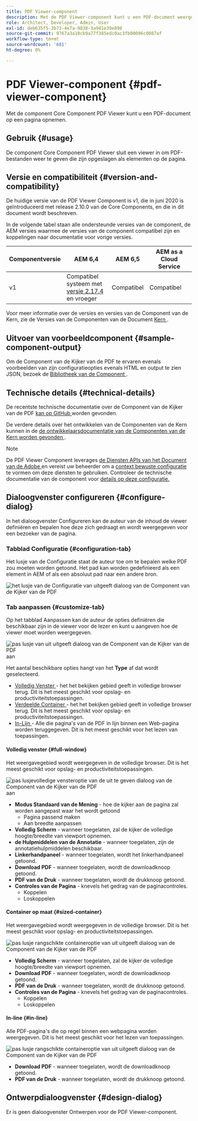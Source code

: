 ```yaml
---
title: PDF Viewer-component
description: Met de PDF Viewer-component kunt u een PDF-document weergeven.
role: Architect, Developer, Admin, User
exl-id: deb635f5-2b73-4e7a-9838-3a941e39e898
source-git-commit: 9767a3a10cb9a77f385edc0ac3fb00096c0087af
workflow-type: tm+mt
source-wordcount: '681'
ht-degree: 0%

---
```


# PDF Viewer-component {#pdf-viewer-component}

Met de component Core Component PDF Viewer kunt u een PDF-document op een pagina opnemen.

## Gebruik {#usage}

De component Core Component PDF Viewer sluit een viewer in om PDF-bestanden weer te geven die zijn opgeslagen als elementen op de pagina.

## Versie en compatibiliteit {#version-and-compatibility}

De huidige versie van de PDF Viewer Component is v1, die in juni 2020 is geïntroduceerd met release 2.10.0 van de Core Components, en die in dit document wordt beschreven.

In de volgende tabel staan alle ondersteunde versies van de component, de AEM versies waarmee de versies van de component compatibel zijn en koppelingen naar documentatie voor vorige versies.

| Componentversie | AEM 6,4 | AEM 6,5 | AEM as a Cloud Service |
|--- |--- |---|---|
| v1 | Compatibel systeem met <br>[ versie 2.17.4 ](/help/versions.md) en vroeger | Compatibel | Compatibel |

Voor meer informatie over de versies en versies van de Component van de Kern, zie de Versies van de Componenten van de Document [ Kern ](/help/versions.md).

## Uitvoer van voorbeeldcomponent {#sample-component-output}

Om de Component van de Kijker van de PDF te ervaren evenals voorbeelden van zijn configuratieopties evenals HTML en output te zien JSON, bezoek de [ Bibliotheek van de Component ](https://adobe.com/go/aem_cmp_library_pdfviewer).

## Technische details {#technical-details}

De recentste technische documentatie over de Component van de Kijker van de PDF [ kan op GitHub ](https://adobe.com/go/aem_cmp_tech_pdfviewer_v1) worden gevonden.

De verdere details over het ontwikkelen van de Componenten van de Kern kunnen in de [ de ontwikkelaarsdocumentatie van de Componenten van de Kern worden gevonden ](/help/developing/overview.md).

>[!NOTE]
>
>De PDF Viewer Component leverages [ de Diensten APIs van het Document van de Adobe ](https://www.adobe.io/apis/documentcloud/dcsdk.html) en vereist uw beheerder om a [ context bewuste configuratie ](/help/developing/context-aware-configs.md) te vormen om deze diensten te gebruiken. Controleer de technische documentatie van de component voor [ details op deze configuratie.](https://github.com/adobe/aem-core-wcm-components/tree/master/content/src/content/jcr_root/apps/core/wcm/components/pdfviewer/v1/pdfviewer#context-aware-config)

## Dialoogvenster configureren {#configure-dialog}

In het dialoogvenster Configureren kan de auteur van de inhoud de viewer definiëren en bepalen hoe deze zich gedraagt en wordt weergegeven voor een bezoeker van de pagina.

### Tabblad Configuratie {#configuration-tab}

Het lusje van de Configuratie staat de auteur toe om te bepalen welke PDF zou moeten worden getoond. Het pad kan worden gedefinieerd als een element in AEM of als een absoluut pad naar een andere bron.

![ het lusje van de Configuratie van uitgeeft dialoog van de Component van de Kijker van de PDF ](/help/assets/pdf-viewer-edit-configuration.png)

### Tab aanpassen {#customize-tab}

Op het tabblad Aanpassen kan de auteur de opties definiëren die beschikbaar zijn in de viewer voor de lezer en kunt u aangeven hoe de viewer moet worden weergegeven.

![ pas lusje van uit uitgeeft dialoog van de Component van de Kijker van de PDF ](/help/assets/pdf-viewer-edit-customize.png) aan

Het aantal beschikbare opties hangt van het **Type** af dat wordt geselecteerd.

* [ Volledig Venster ](#full-window) - het het bekijken gebied geeft in volledige browser terug. Dit is het meest geschikt voor opslag- en productiviteitstoepassingen.
* [ Verdeelde Container ](#sized-container) - het het bekijken gebied geeft in volledige browser terug. Dit is het meest geschikt voor opslag- en productiviteitstoepassingen.
* [ In-Lijn ](#in-line) - Alle die pagina&#39;s van de PDF in lijn binnen een Web-pagina worden teruggegeven. Dit is het meest geschikt voor het lezen van toepassingen.

#### Volledig venster {#full-window}

Het weergavegebied wordt weergegeven in de volledige browser. Dit is het meest geschikt voor opslag- en productiviteitstoepassingen.

![ pas lusjevolledige vensteroptie van de uit te geven dialoog van de Component van de Kijker van de PDF ](/help/assets/pdf-viewer-edit-customize-full.png) aan

* **Modus Standaard van de Mening** - hoe de kijker aan de pagina zal worden aangepast waar het wordt getoond
   * Pagina passend maken
   * Aan breedte aanpassen
* **Volledig Scherm** - wanneer toegelaten, zal de kijker de volledige hoogte/breedte van viewport opnemen.
* **de Hulpmiddelen van de Annotatie** - wanneer toegelaten, zijn de annotatiehulpmiddelen beschikbaar.
* **Linkerhandpaneel** - wanneer toegelaten, wordt het linkerhandpaneel getoond.
* **Download PDF** - wanneer toegelaten, wordt de downloadknoop getoond.
* **PDF van de Druk** - wanneer toegelaten, wordt de drukknoop getoond.
* **Controles van de Pagina** - knevels het gedrag van de paginacontroles.
   * Koppelen
   * Loskoppelen

#### Container op maat {#sized-container}

Het weergavegebied wordt weergegeven in de volledige browser. Dit is het meest geschikt voor opslag- en productiviteitstoepassingen.

![ pas lusje rangschikte containeroptie van uit uitgeeft dialoog van de Component van de Kijker van de PDF ](/help/assets/pdf-viewer-edit-customize-sized-container.png)

* **Volledig Scherm** - wanneer toegelaten, zal de kijker de volledige hoogte/breedte van viewport opnemen.
* **Download PDF** - wanneer toegelaten, wordt de downloadknoop getoond.
* **PDF van de Druk** - wanneer toegelaten, wordt de drukknoop getoond.
* **Controles van de Pagina** - knevels het gedrag van de paginacontroles.
   * Koppelen
   * Loskoppelen

#### In-line {#in-line}

Alle PDF-pagina&#39;s die op regel binnen een webpagina worden weergegeven. Dit is het meest geschikt voor het lezen van toepassingen.

![ pas lusje rangschikte containeroptie van uit uitgeeft dialoog van de Component van de Kijker van de PDF ](/help/assets/pdf-viewer-edit-customize-inline.png)

* **Download PDF** - wanneer toegelaten, wordt de downloadknoop getoond.
* **PDF van de Druk** - wanneer toegelaten, wordt de drukknoop getoond.

## Ontwerpdialoogvenster {#design-dialog}

Er is geen dialoogvenster Ontwerpen voor de PDF Viewer-component.

